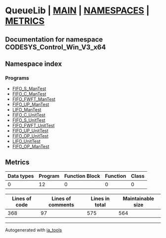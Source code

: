 # QueueLib | [MAIN] | [NAMESPACES] | [METRICS]  

## Documentation for namespace CODESYS_Control_Win_V3_x64  

## Namespace index  


### Programs  

- [FIFO_S_ManTest](prg/FIFO_S_ManTest_st.md)  
- [FIFO_C_ManTest](prg/FIFO_C_ManTest_st.md)  
- [FIFO_FWFT_ManTest](prg/FIFO_FWFT_ManTest_st.md)  
- [FIFO_UP_ManTest](prg/FIFO_UP_ManTest_st.md)  
- [LIFO_ManTest](prg/LIFO_ManTest_st.md)  
- [FIFO_C_UnitTest](prg/FIFO_C_UnitTest_st.md)  
- [FIFO_S_UnitTest](prg/FIFO_S_UnitTest_st.md)  
- [FIFO_FWFT_UnitTest](prg/FIFO_FWFT_UnitTest_st.md)  
- [FIFO_UP_UnitTest](prg/FIFO_UP_UnitTest_st.md)  
- [FIFO_OP_UnitTest](prg/FIFO_OP_UnitTest_st.md)  
- [LIFO_UnitTest](prg/LIFO_UnitTest_st.md)  
- [FIFO_OP_ManTest](prg/FIFO_OP_ManTest_st.md)  





## Metrics  

| Data types | Program | Function Block | Function | Class |
| ---------- | ------- | -------------- | -------- | ----- |
 0 | 12 | 0 | 0 | 0 |

| Lines of code | Lines of comments | Lines in total | Maintainable size |
| ------------- | ----------------- | -------------- | ----------------- |
| 368 |97 |575 | 564 |

 ---
Autogenerated with [ia_tools](https://github.com/tkucic/ia_tools)  

[MAIN]: ../../../index_st.md
[NAMESPACES]: ../nsList_st.md
[METRICS]: ../../metrics_st.md
